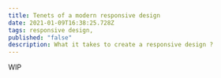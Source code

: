 ```yaml
---
title: Tenets of a modern responsive design
date: 2021-01-09T16:38:25.728Z
tags: responsive design, 
published: "false"
description: What it takes to create a responsive design ?
---
```



WIP

